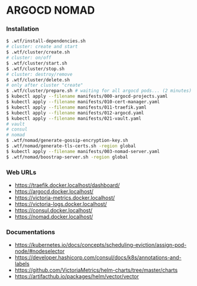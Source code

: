 # ARGOCD NOMAD

### Installation

```sh
$ .wtf/install-dependencies.sh
# cluster: create and start
$ .wtf/cluster/create.sh
# cluster: on/off
$ .wtf/cluster/start.sh
$ .wtf/cluster/stop.sh
# cluster: destroy/remove
$ .wtf/cluster/delete.sh
# only after cluster "create"
$ .wtf/cluster/prepare.sh # waiting for all argocd pods... (2 minutes)
$ kubectl apply --filename manifests/000-argocd-projects.yaml
$ kubectl apply --filename manifests/010-cert-manager.yaml
$ kubectl apply --filename manifests/011-traefik.yaml
$ kubectl apply --filename manifests/012-argocd.yaml
$ kubectl apply --filename manifests/021-vault.yaml
# vault
# consul
# nomad
$ .wtf/nomad/generate-gossip-encryption-key.sh
$ .wtf/nomad/generate-tls-certs.sh -region global
$ kubectl apply --filename manifests/003-nomad-server.yaml
$ .wtf/nomad/boostrap-server.sh -region global
```
### Web URLs

* https://traefik.docker.localhost/dashboard/
* https://argocd.docker.localhost/
* https://victoria-metrics.docker.localhost/
* https://victoria-logs.docker.localhost/
* https://consul.docker.localhost/
* https://nomad.docker.localhost/


### Documentations

* https://kubernetes.io/docs/concepts/scheduling-eviction/assign-pod-node/#nodeselector
* https://developer.hashicorp.com/consul/docs/k8s/annotations-and-labels
* https://github.com/VictoriaMetrics/helm-charts/tree/master/charts
* https://artifacthub.io/packages/helm/vector/vector